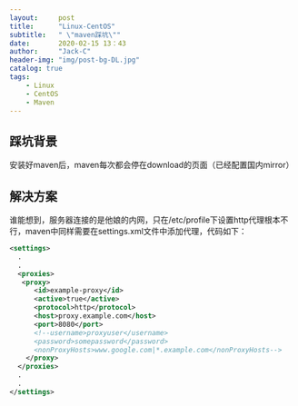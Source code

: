 ```yaml
---
layout:     post
title:      "Linux-CentOS"
subtitle:   " \"maven踩坑\""
date:       2020-02-15 13：43
author:     "Jack-C"
header-img: "img/post-bg-DL.jpg"
catalog: true
tags:
    - Linux
    - CentOS
    - Maven
---
```


## 踩坑背景

安装好maven后，maven每次都会停在download的页面（已经配置国内mirror）

## 解决方案

谁能想到，服务器连接的是他娘的内网，只在/etc/profile下设置http代理根本不行，maven中同样需要在settings.xml文件中添加代理，代码如下：

```xml
<settings>
  .
  .
  <proxies>
   <proxy>
      <id>example-proxy</id>
      <active>true</active>
      <protocol>http</protocol>
      <host>proxy.example.com</host>
      <port>8080</port>
      <!--username>proxyuser</username>
      <password>somepassword</password>
      <nonProxyHosts>www.google.com|*.example.com</nonProxyHosts-->
    </proxy>
  </proxies>
  .
  .
</settings>
```

